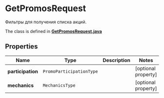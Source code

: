 

# GetPromosRequest

Фильтры для получения списка акций.

The class is defined in **[GetPromosRequest.java](../../src/main/java/org/openapitools/model/GetPromosRequest.java)**

## Properties

Name | Type | Description | Notes
------------ | ------------- | ------------- | -------------
**participation** | `PromoParticipationType` |  |  [optional property]
**mechanics** | `MechanicsType` |  |  [optional property]




